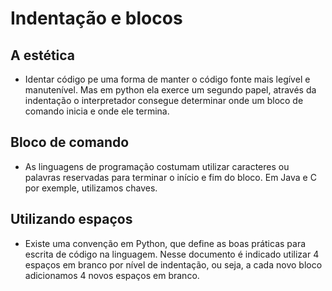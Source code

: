 # Indentação e blocos
## A estética
- Identar código pe uma forma de manter o código fonte mais legível e manutenível. Mas em python ela exerce um segundo papel, através da indentação o interpretador consegue determinar onde um bloco de comando inicia e onde ele termina.
  
## Bloco de comando
- As linguagens de programação costumam utilizar caracteres ou palavras reservadas para terminar o início e fim do bloco. Em Java e C por exemple, utilizamos chaves.

## Utilizando espaços
- Existe uma convenção em Python, que define as boas práticas para escrita de código na linguagem. Nesse documento é indicado utilizar 4 espaços em branco por nível de indentação, ou seja, a cada novo bloco adicionamos 4 novos espaços em branco.